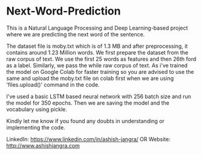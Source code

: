 # Next-Word-Prediction
This is a Natural Language Processing and Deep Learning-based project where we are predicting the next word of the sentence.

The dataset file is moby.txt which is of 1.3 MB and after preprocessing, it contains around 1.23 Million words. We first prepare the dataset from the raw corpus of text. We use the first 25 words as features and then 26th ford as a label. Similarly, we pass the while raw corpus of text. As i've trained the model on Google Colab for faster training so you are advised to use the same and upload the moby.txt file on colab first when we are using 'files.upload()' command in the code.

I've used a basic LSTM based neural network with 256 batch size and run the model for 350 epochs. Then we are saving the model and the vocabulary using pickle.

Kindly let me know if you found any doubts in understanding or implementing the code.

LinkedIn: https://www.linkedin.com/in/ashish-jangra/ OR Website: http://www.ashishjangra.com

